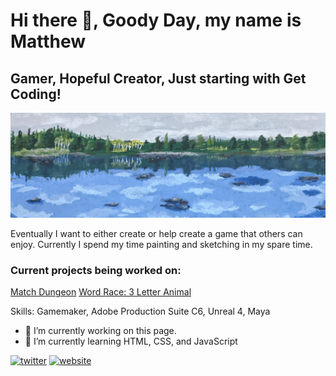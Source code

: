 <h1> Hi there 👋, Goody Day, my name is Matthew </h1>

<h2> Gamer, Hopeful Creator, Just starting with Get Coding! </h2>

![Gamer, Hopeful Creator, Just starting with Get Coding!](https://github.com/Gyro-trix/Gyro-trix/blob/main/SimpleBanner.jpg)

Eventually I want to either create or help create a game that others can enjoy. Currently I spend my time painting and sketching in my spare time.

<h3>Current projects being worked on:</h3>

[Match Dungeon](https://gyro-trix.github.io/MatchDungeon/) 
[Word Race: 3 Letter Animal](https://gyro-trix.github.io/wordGameTypeOne/) 

Skills: Gamemaker, Adobe Production Suite C6, Unreal 4, Maya

- 🔭 I’m currently working on this page. 
- 🌱 I’m currently learning HTML, CSS, and JavaScript


[<img src='https://cdn.jsdelivr.net/npm/simple-icons@3.0.1/icons/twitter.svg' alt='twitter' height='40'>](https://twitter.com/@Gyrotrix)  [<img src='https://cdn.jsdelivr.net/npm/simple-icons@3.0.1/icons/icloud.svg' alt='website' height='40'>](https://matthewdgarrett.wordpress.com)  

